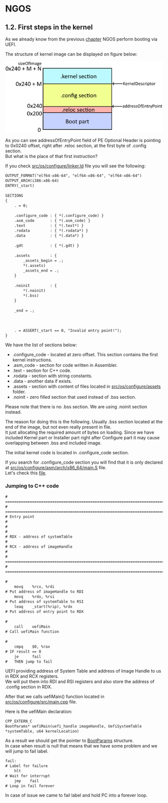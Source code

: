 NGOS
====

1.2. First steps in the kernel
------------------------------

As we already know from the previous [chapter](../1.%20PC%20turning%20on/README.md#uefi) NGOS perform booting via UEFI.

The structure of kernel image can be displayed on figure below:

<p align="center">
    <img src="https://github.com/Gris87/ngos/blob/master/docs/1.%20Booting/1.%20PC%20turning%20on/Image%20structure.png?raw=true" alt="Image structure"/>
</p>

As you can see addressOfEntryPoint field of PE Optional Header is pointing to 0x0240 offset, right after .reloc section, at the first byte of .config section.<br/>
But what is the place of that first instruction?

If you check [src/os/configure/linker.ld](../../../src/os/configure/linker.ld) file you will see the following:

```
OUTPUT_FORMAT("elf64-x86-64", "elf64-x86-64", "elf64-x86-64")
OUTPUT_ARCH(i386:x86-64)
ENTRY(_start)

SECTIONS
{
    . = 0;

    .configure_code : { *(.configure_code) }
    .asm_code       : { *(.asm_code) }
    .text           : { *(.text*) }
    .rodata         : { *(.rodata*) }
    .data           : { *(.data*) }

    .gdt            : { *(.gdt) }

    .assets         : {
        _assets_begin = .;
        *(.assets)
        _assets_end = .;
    }

    .noinit         : {
        *(.noinit)
        *(.bss)
    }

    _end = .;



    . = ASSERT(_start == 0, "Invalid entry point!");
}
```

We have the list of sections below:
* .configure_code - located at zero offset. This section contains the first kernel instructions.
* .asm_code - section for code written in Assembler.
* .text - section for C++ code.
* .rodata - section with string constants.
* .data - another data if exists.
* .assets - section with content of files located in [src/os/configure/assets](../../../src/os/configure/assets) folder.
* .noinit - zero filled section that used instead of .bss section.

Please note that there is no .bss section. We are using .noinit section instead.

The reason for doing this is the following. Usually .bss section located at the end of the image, but not even really present in file.<br/>
It just allocating the required amount of bytes on loading. Since we have included Kernel part or Installer part right after Configure part it may cause overlapping between .bss and included image.

The initial kernel code is located in .configure_code section.

If you search for .configure_code section you will find that it is only declared at [src/os/configure/asm/arch/x86_64/main.S](../../../src/os/configure/asm/arch/x86_64/main.S) file.<br/>
Let's check this [file](../../../src/os/configure/asm/arch/x86_64/main.S).

### Jumping to C++ code

```
# ============================================================================= # =============================================================================
# Entry point                                                                   #
#                                                                               #
# RDX - address of systemTable                                                  #
# RCX - address of imageHandle                                                  #
# ============================================================================= # =============================================================================
                                                                                #
    movq    %rcx, %rdi                                                          # Put address of imageHandle to RDI
    movq    %rdx, %rsi                                                          # Put address of systemTable to RSI
    leaq    _start(%rip), %rdx                                                  # Put address of entry point to RDX
                                                                                #
    call    uefiMain                                                            # Call uefiMain function
                                                                                #
    cmpq    $0, %rax                                                            # IF result == 0
    je      fail                                                                #   THEN jump to fail
```

UEFI providing address of System Table and address of Image Handle to us in RDX and RCX registers.<br/>
We will put them into RDI and RSI registers and also store the address of .config section in RDX.

After that we calls uefiMain() function located in [src/os/configure/src/main.cpp](https://github.com/Gris87/ngos/blob/master/src/os/configure/src/main.cpp#L106) file.

Here is the uefiMain declaration:

```
CPP_EXTERN_C
BootParams* uefiMain(uefi_handle imageHandle, UefiSystemTable *systemTable, u64 kernelLocation)
```

As a result we should get the pointer to [BootParams](../../../src/os/include/bootparams/bootparams.h) structure.<br/>
In case when result is null that means that we have some problem and we will jump to fail label.

```
fail:                                                                           # Label for failure
    hlt                                                                         # Wait for interrupt
    jmp    fail                                                                 # Loop in fail forever
```

In case of issue we came to fail label and hold PC into a forever loop.
